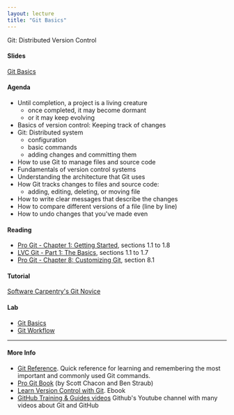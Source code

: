 ```yaml
---
layout: lecture
title: "Git Basics"
---
```


<p class="message">
  Git: Distributed Version Control
</p>

<h4>
	<span class="fa fa-picture-o fa-lg main-list-item-icon"></span>
	Slides
</h4>

<a href="https://docs.google.com/presentation/d/1qJ4LhB2WQzDqVdWLvFF69wsQRbbPJeY2PxldZPn9PAU/pub?start=false&loop=false&delayms=3000" target="_blank">Git Basics</a>


<h4>
	<span class="fa fa-bars fa-lg main-list-item-icon"></span>
	Agenda
</h4>

- Until completion, a project is a living creature
	- once completed, it may become dormant
	- or it may keep evolving
- Basics of version control: Keeping track of changes
- Git: Distributed system
	- configuration
	- basic commands
	- adding changes and committing them
- How to use Git to manage files and source code
- Fundamentals of version control systems
- Understanding the architecture that Git uses
- How Git tracks changes to files and source code:
	- adding, editing, deleting, or moving file
- How to write clear messages that describe the changes
- How to compare different versions of a file (line by line)
- How to undo changes that you've made even


<h4>
	<span class="fa fa-book fa-lg main-list-item-icon"></span>
	Reading
</h4>

- [Pro Git - Chapter 1: Getting Started](https://git-scm.com/book/en/v2/Getting-Started-About-Version-Control), sections 1.1 to 1.8
- [LVC Git - Part 1: The Basics](http://www.git-tower.com/learn/git/ebook/command-line/basics/what-is-version-control#start), sections 1.1 to 1.7
- [Pro Git - Chapter 8: Customizing Git](https://git-scm.com/book/en/v2/Customizing-Git-Git-Configuration), section 8.1


<h4>
	<span class="fa fa-code fa-lg main-list-item-icon"></span>
	Tutorial
</h4>

<a href="http://swcarpentry.github.io/git-novice/index.html" target="_blank">Software Carpentry's Git Novice</a>


<h4>
	<span class="fa fa-flask fa-lg main-list-item-icon"></span>
	Lab
</h4>

<ul>
	<li><a href="https://github.com/gastonstat/stat259/blob/gh-pages/tutorials/git-basics.md" target="_blank">Git Basics</a></li>
	<li><a href="https://github.com/gastonstat/stat259/blob/gh-pages/tutorials/git-workflow.md" target="_blank">Git Workflow</a></li>
</ul>

------


<h4>
	<span class="fa fa-info-circle fa-lg main-list-item-icon"></span>
	More Info
</h4>

- [Git Reference](http://gitref.org/index.html). Quick reference for learning and remembering the most important and commonly used Git commands.
- [Pro Git Book](https://git-scm.com/book/en/v2) (by Scott Chacon and Ben Straub)
- [Learn Version Control with Git](http://www.git-tower.com/learn/git/ebook/command-line/introduction). Ebook 
- [GitHub Training & Guides videos](https://www.youtube.com/channel/UCP7RrmoueENv9TZts3HXXtw) Github's Youtube channel with many videos about Git and GitHub

